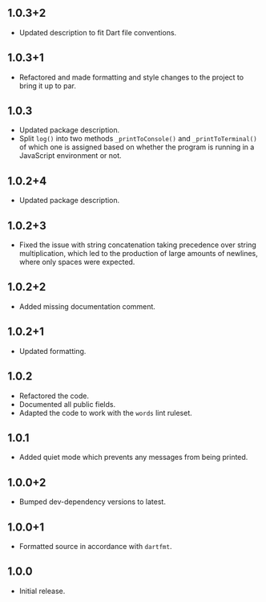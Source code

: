 ## 1.0.3+2

- Updated description to fit Dart file conventions.

## 1.0.3+1

- Refactored and made formatting and style changes to the project to bring it up
  to par.

## 1.0.3

- Updated package description.
- Split `log()` into two methods `_printToConsole()` and `_printToTerminal()` of
  which one is assigned based on whether the program is running in a JavaScript
  environment or not.

## 1.0.2+4

- Updated package description.

## 1.0.2+3

- Fixed the issue with string concatenation taking precedence over string
  multiplication, which led to the production of large amounts of newlines,
  where only spaces were expected.

## 1.0.2+2

- Added missing documentation comment.

## 1.0.2+1

- Updated formatting.

## 1.0.2

- Refactored the code.
- Documented all public fields.
- Adapted the code to work with the `words` lint ruleset.

## 1.0.1

- Added quiet mode which prevents any messages from being printed.

## 1.0.0+2

- Bumped dev-dependency versions to latest.

## 1.0.0+1

- Formatted source in accordance with `dartfmt`.

## 1.0.0

- Initial release.
